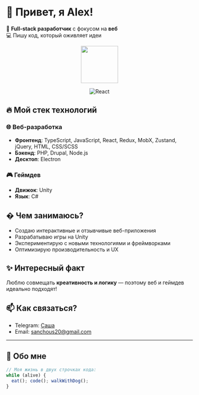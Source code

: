 # 👋 Привет, я Alex!  

🚀 **Full-stack разработчик** с фокусом на **веб**  
💻 Пишу код, который оживляет идеи  

<div align="center">
  <img src="https://cdn.jsdelivr.net/gh/devicons/devicon/icons/react/react-original.svg" width="100" style="animation: spin 4s linear infinite;" />

  ![React](https://readme-typing-svg.vercel.app/?font=Fira+Code&duration=4000&color=61DAFB&width=200&lines=React+Developer;Props+Master;Hooks+Wizard&center=true)
</div>

## 🔥 Мой стек технологий  

### 🌐 **Веб-разработка**  
- **Фронтенд**: TypeScript, JavaScript, React, Redux, MobX, Zustand, jQuery, HTML, CSS/SCSS  
- **Бэкенд**: PHP, Drupal, Node.js  
- **Десктоп**: Electron  

### 🎮 **Геймдев**  
- **Движок**: Unity  
- **Язык**: C#  

## � Чем занимаюсь?  
- Создаю интерактивные и отзывчивые веб-приложения  
- Разрабатываю игры на Unity  
- Экспериментирую с новыми технологиями и фреймворками  
- Оптимизирую производительность и UX  

## ✨ Интересный факт  
Люблю совмещать **креативность и логику** — поэтому веб и геймдев идеально подходят!  

## 📫 Как связаться?  
- Telegram: [Саша](https://t.me/Unnoticed00)  
- Email: sanchous20@gmail.com 

---  

## 🐶 Обо мне
```js
// Моя жизнь в двух строчках кода:  
while (alive) {  
  eat(); code(); walkWithDog();  
}
